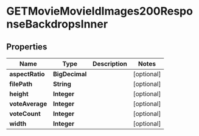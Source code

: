 

# GETMovieMovieIdImages200ResponseBackdropsInner


## Properties

| Name | Type | Description | Notes |
|------------ | ------------- | ------------- | -------------|
|**aspectRatio** | **BigDecimal** |  |  [optional] |
|**filePath** | **String** |  |  [optional] |
|**height** | **Integer** |  |  [optional] |
|**voteAverage** | **Integer** |  |  [optional] |
|**voteCount** | **Integer** |  |  [optional] |
|**width** | **Integer** |  |  [optional] |



